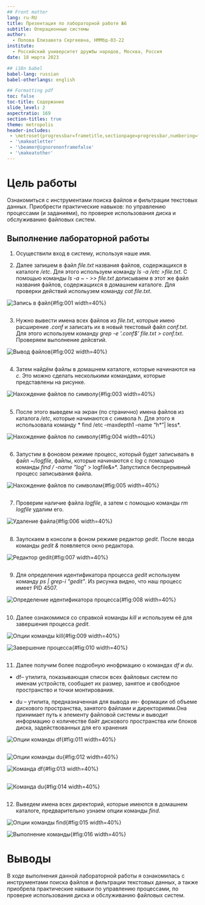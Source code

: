 ```yaml
---
## Front matter
lang: ru-RU
title: Презентация по лабораторной работе №6
subtitle: Операционные системы
author:
  - Попова Елизавета Сергеевна, НММбд-03-22
institute:
  - Российский университет дружбы народов, Москва, Россия
date: 18 марта 2023

## i18n babel
babel-lang: russian
babel-otherlangs: english

## Formatting pdf
toc: false
toc-title: Содержание
slide_level: 2
aspectratio: 169
section-titles: true
theme: metropolis
header-includes:
 - \metroset{progressbar=frametitle,sectionpage=progressbar,numbering=fraction}
 - '\makeatletter'
 - '\beamer@ignorenonframefalse'
 - '\makeatother'
---
```


# Цель работы

Ознакомиться с инструментами поиска файлов и фильтрации текстовых данных.
Приобрести практические навыков: по управлению процессами (и заданиями), по
проверке использования диска и обслуживанию файловых систем.

## Выполнение лабораторной работы

1. Осуществили вход в систему, используя наше имя.

2. Далее запишем в файл *file.txt* названия файлов, содержащихся в каталоге */etc*. Для этого используем команду *ls -a /etc >file.txt*. С помощью команды *ls -a ~ - >> file.txt* дописываем в этот же файл названия файлов, содержащихся в домашнем каталоге. Для проверки действий испольузем команду *cat file.txt*.

![Запись в файл](image/1.png){#fig:001 width=40%}

##

3. Нужно вывести имена всех файлов из *file.txt*, которые имею расширение *.conf* и записать их в новый текстовый файл *conf.txt*. Для этого используем команду *grep -e '\.conf$' file.txt > conf.txt*. Проверяем выполнение дейсвтий. 

![Вывод файлов](image/2.png){#fig:002 width=40%}

##

4. Затем найдём файлы в домашнем каталоге, которые начинаются на *с*. Это можно сделать несколькими командами, которые представлены на рисунке.

![Нахождение файлов по символу](image/3.png){#fig:003 width=40%}

##

5. После этого выведем на экран (по странично) имена файлов из каталога */etc*, которые начинаются с символа *h*. Для этого я использовала команду * find /etc –maxdepth1 –name “h*”| less*. 

![Нахождение файлов по символу](image/4.png){#fig:004 width=40%}

##

6. Запустим в фоновом режиме процесс, который будет записывать в файл *~/logfile*, файлы, которые начинаются с *log* с помощью команды *find / -name “log*” > logfile&»*. Запустился беспрерывный процесс записывания файла. 

![Нахождение файлов по символам](image/5.png){#fig:005 width=40%}

##

7. Проверим наличие файла *logfile*, а затем с помощью команды *rm logfile* удалим его. 

![Удаление файла](image/6.png){#fig:006 width=40%}

##

8. Заупскаем в консоли в фоном режиме редактор *gedit*. После ввода команды *gedit &* появляется окно редактора.

![Редактор gedit](image/7.png){#fig:007 width=40%}

##

9. Для определения идентификатора процесса *gedit* используем команду *ps | grep-i "gedit"*. Из рисунка видно, что наш процесс имеет PID 4507.

![Определение идентификатора процесса](image/8.png){#fig:008 width=40%}

##

10. Далее ознакомимся со справкой команды *kill* и используем её для завершения процесса *gedit*. 

![Опции команды kill](image/9.png){#fig:009 width=40%}

![Завершение процесса](image/10.png){#fig:010 width=40%}

##

11. Далее получим более подробную инофрмацию о командах *df* и *du*.
- df– утилита, показывающая список всех файловых систем по именам устройств, сообщает их размер, занятое и свободное пространство и точки монтирования.

- du – утилита, предназначенная для вывода ин-
формации об объеме дискового пространства, занятого файлами и директориями.Она принимает путь к элементу файловой системы и выводит информацию о
количестве байт дискового пространства или блоков диска, задействованных для его хранения

![Опции команды df](image/11.png){#fig:011 width=40%}

##

![Опции команды du](image/12.png){#fig:012 width=40%}

![Команда df](image/13.png){#fig:013 width=40%}

##

![Команда du](image/14.png){#fig:014 width=40%}

##

12. Выведем имена всех директорий, которые имеются в домашнем каталоге, предварительно узнаем опции команды *find*.

![Опции команды find](image/15.png){#fig:015 width=40%}

![Выполнение команды](image/16.png){#fig:016 width=40%}

# Выводы

В ходе выполнения данной лабораторной работы я ознакомилась с инструментами поиска файлов и фильтрации текстовых данных, а также приобрела практические навыки по управлению процессами, по проверке использования диска и обслуживанию файловых систем.


